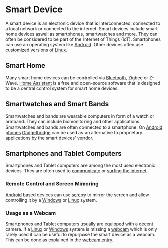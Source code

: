 # Smart Device

A smart device is an electronic device that is interconnected, connected to a local network or
connected to the internet.
Smart devices include smart home devices aswell as smartphones, smartwatches and more.
They can often be considered to be part of the Internet of Things (IoT).
Smartphones can use an operating system like [Android](/wiki/android.md).
Other devices often use customized versions of [Linux](/wiki/linux.md).

## Smart Home

Many smart home devices can be controlled via [Bluetooth](/wiki/bluetooth.md), Zigbee or Z-Wave.
[Home Assistant](/wiki/home_assistant.md) is a free and open-source software that is designed to be
a central control system for smart home devices.

## Smartwatches and Smart Bands

Smartwatches and bands are wearable computers in form of a watch or armband.
They can include biomonitoring and other applications.
Smartwatches and bands are often connected to a smartphone.
On [Android phones](/wiki/android.md) [Gadgetbridge](/wiki/android/gadgetbridge.md) can be used as
an alternative to proprietary applications by the smart devices' vendor.

## Smartphones and Tablet Computers

Smartphones and Tablet computers are among the most used electronic devices.
They are often used to [communicate](/wiki/communication.md) or
[surfing the internet](/wiki/web_browser.md).

### Remote Control and Screen Mirroring

[Android](/wiki/android.md) based devices can use [scrcpy](/wiki/android/scrcpy.md) to mirror the
screen and allow controlling it by a [Windows](/wiki/windows.md) or [Linux](/wiki/linux.md) system.

### Usage as a Webcam

Smartphones and Tablet computers usually are equipped with a decent camera.
If a [Linux](/wiki/linux.md) or [Windows](/wiki/windows.md) system is missing a
[webcam](/wiki/webcam.md) which is only rarely used it can be useful to repurpose the smart device
as a webcam.
This can be done as explained in the [webcam entry](/wiki/webcam.md#using-a-smartphone-as-webcam).
